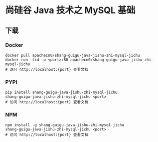 # 尚硅谷 Java 技术之 MySQL 基础

## 下载

### Docker

```
docker pull apachecn0/shang-guigu-java-jishu-zhi-mysql-jichu
docker run -tid -p <port>:80 apachecn0/shang-guigu-java-jishu-zhi-mysql-jichu
# 访问 http://localhost:{port} 查看文档
```

### PYPI

```
pip install shang-guigu-java-jishu-zhi-mysql-jichu
shang-guigu-java-jishu-zhi-mysql-jichu <port>
# 访问 http://localhost:{port} 查看文档
```

### NPM

```
npm install -g shang-guigu-java-jishu-zhi-mysql-jichu
shang-guigu-java-jishu-zhi-mysql-jichu <port>
# 访问 http://localhost:{port} 查看文档
```